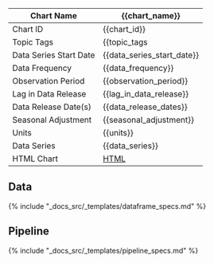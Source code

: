 
| Chart Name             | {{chart_name}}                                             |
|------------------------|------------------------------------------------------------|
| Chart ID               | {{chart_id}}                                               |
| Topic Tags             | {{topic_tags | join(', ')}}                                |
| Data Series Start Date | {{data_series_start_date}}                                 |
| Data Frequency         | {{data_frequency}}                                         |
| Observation Period     | {{observation_period}}                                     |
| Lag in Data Release    | {{lag_in_data_release}}                                    |
| Data Release Date(s)   | {{data_release_dates}}                                     |
| Seasonal Adjustment    | {{seasonal_adjustment}}                                    |
| Units                  | {{units}}                                                  |
| Data Series            | {{data_series}}                                            |
| HTML Chart             | [HTML](../download_chart/{{pipeline_id}}_{{chart_id}}.html)    |

## Data

{% include "_docs_src/_templates/dataframe_specs.md" %}

## Pipeline

{% include "_docs_src/_templates/pipeline_specs.md" %}
